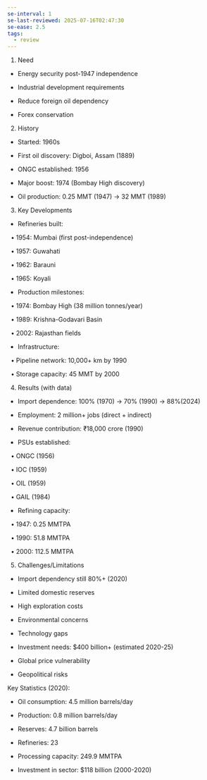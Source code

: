 ```yaml
---
se-interval: 1
se-last-reviewed: 2025-07-16T02:47:30
se-ease: 2.5
tags:
  - review
---
```



1. Need

- Energy security post-1947 independence

- Industrial development requirements

- Reduce foreign oil dependency

- Forex conservation

2. History

- Started: 1960s

- First oil discovery: Digboi, Assam (1889)

- ONGC established: 1956

- Major boost: 1974 (Bombay High discovery)

- Oil production: 0.25 MMT (1947) → 32 MMT (1989)

3. Key Developments

- Refineries built:

  • 1954: Mumbai (first post-independence)

  • 1957: Guwahati

  • 1962: Barauni

  • 1965: Koyali

- Production milestones:

  • 1974: Bombay High (38 million tonnes/year)

  • 1989: Krishna-Godavari Basin

  • 2002: Rajasthan fields

- Infrastructure:

  • Pipeline network: 10,000+ km by 1990

  • Storage capacity: 45 MMT by 2000

4. Results (with data)

- Import dependence: 100% (1970) → 70% (1990) -> 88%(2024)

- Employment: 2 million+ jobs (direct + indirect)

- Revenue contribution: ₹18,000 crore (1990)

- PSUs established:

  • ONGC (1956)

  • IOC (1959)

  • OIL (1959)

  • GAIL (1984)

- Refining capacity:

  • 1947: 0.25 MMTPA

  • 1990: 51.8 MMTPA

  • 2000: 112.5 MMTPA

5. Challenges/Limitations

- Import dependency still 80%+ (2020)

- Limited domestic reserves

- High exploration costs

- Environmental concerns

- Technology gaps

- Investment needs: $400 billion+ (estimated 2020-25)

- Global price vulnerability

- Geopolitical risks

Key Statistics (2020):

- Oil consumption: 4.5 million barrels/day

- Production: 0.8 million barrels/day

- Reserves: 4.7 billion barrels

- Refineries: 23

- Processing capacity: 249.9 MMTPA

- Investment in sector: $118 billion (2000-2020)
